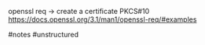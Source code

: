 
openssl req -> create a certificate PKCS#10
https://docs.openssl.org/3.1/man1/openssl-req/#examples



#notes #unstructured